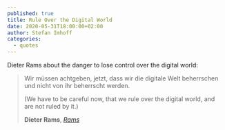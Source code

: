 ```yaml
---
published: true
title: Rule Over the Digital World
date: 2020-05-31T18:00:00+02:00
author: Stefan Imhoff
categories:
  - quotes
---
```


Dieter Rams about the danger to lose control over the digital world:

> Wir müssen achtgeben, jetzt, dass wir die digitale Welt beherrschen und nicht von ihr beherrscht werden.
>
> (We have to be careful now, that we rule over the digital world, and are not ruled by it.)
>
> **Dieter Rams**, _[Rams](https://www.themoviedb.org/movie/510243-rams)_
